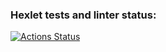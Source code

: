 ### Hexlet tests and linter status:
[![Actions Status](https://github.com/Mr-Freewan/python-project-50/workflows/hexlet-check/badge.svg)](https://github.com/Mr-Freewan/python-project-50/actions)
